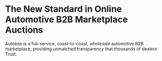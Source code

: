 # The New Standard in Online Automotive B2B Marketplace Auctions

Autobse is a full-service, coast-to-coast, wholesale automotive B2B marketplace, providing unmatched transparency that thousands of dealers Trust.